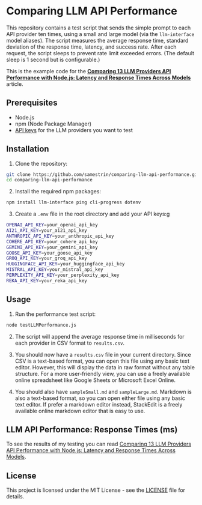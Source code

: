# Comparing LLM API Performance

This repository contains a test script that sends the simple prompt to each API provider ten times, using a small and large model (via the `llm-interface` model aliases). The script measures the average response time, standard deviation of the response time, latency, and success rate. After each request, the script sleeps to prevent rate limit exceeded errors. (The default sleep is 1 second but is configurable.)

This is the example code for the **[Comparing 13 LLM Providers API Performance with Node.js: Latency and Response Times Across Models](https://dev.to/samestrin/comparing-13-llm-providers-api-performance-with-nodejs-latency-and-response-times-across-models-2ka4)** article.

## Prerequisites

- Node.js
- npm (Node Package Manager)
- [API keys](https://github.com/samestrin/llm-interface/blob/main/docs/APIKEYS.md) for the LLM providers you want to test

## Installation

1. Clone the repository:

```sh
git clone https://github.com/samestrin/comparing-llm-api-performance.git
cd comparing-llm-api-performance
```

2. Install the required npm packages:

```sh
npm install llm-interface ping cli-progress dotenv
```

3. Create a `.env` file in the root directory and add your API keys:g

```sh
OPENAI_API_KEY=your_openai_api_key
AI21_API_KEY=your_ai21_api_key
ANTHROPIC_API_KEY=your_anthropic_api_key
COHERE_API_KEY=your_cohere_api_key
GEMINI_API_KEY=your_gemini_api_key
GOOSE_API_KEY=your_goose_api_key
GROQ_API_KEY=your_groq_api_key
HUGGINGFACE_API_KEY=your_huggingface_api_key
MISTRAL_API_KEY=your_mistral_api_key
PERPLEXITY_API_KEY=your_perplexity_api_key
REKA_API_KEY=your_reka_api_key
```

## Usage

1. Run the performance test script:

```sh
node testLLMPerformance.js
```

2. The script will append the average response time in milliseconds for each provider in CSV format to `results.csv`.

3. You should now have a `results.csv` file in your current directory. Since CSV is a text-based format, you can open this file using any basic text editor. However, this will display the data in raw format without any table structure. For a more user-friendly view, you can use a freely available online spreadsheet like Google Sheets or Microsoft Excel Online.

4. You should also have `sampleSmall.md` and `sampleLarge.md`. Markdown is also a text-based format, so you can open either file using any basic text editor. If prefer a markdown editor instead, StackEdit is a freely available online markdown editor that is easy to use.

## LLM API Performance: Response Times (ms)

To see the results of my testing you can read [Comparing 13 LLM Providers API Performance with Node.js: Latency and Response Times Across Models](https://dev.to/samestrin/comparing-13-llm-providers-api-performance-with-nodejs-latency-and-response-times-across-models-2ka4).

## License

This project is licensed under the MIT License - see the [LICENSE](/LICENSE) file for details.
